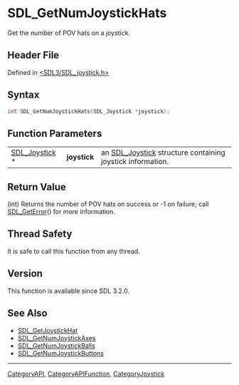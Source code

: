 # SDL_GetNumJoystickHats

Get the number of POV hats on a joystick.

## Header File

Defined in [<SDL3/SDL_joystick.h>](https://github.com/libsdl-org/SDL/blob/main/include/SDL3/SDL_joystick.h)

## Syntax

```c
int SDL_GetNumJoystickHats(SDL_Joystick *joystick);
```

## Function Parameters

|                                |              |                                                                            |
| ------------------------------ | ------------ | -------------------------------------------------------------------------- |
| [SDL_Joystick](SDL_Joystick) * | **joystick** | an [SDL_Joystick](SDL_Joystick) structure containing joystick information. |

## Return Value

(int) Returns the number of POV hats on success or -1 on failure; call
[SDL_GetError](SDL_GetError)() for more information.

## Thread Safety

It is safe to call this function from any thread.

## Version

This function is available since SDL 3.2.0.

## See Also

- [SDL_GetJoystickHat](SDL_GetJoystickHat)
- [SDL_GetNumJoystickAxes](SDL_GetNumJoystickAxes)
- [SDL_GetNumJoystickBalls](SDL_GetNumJoystickBalls)
- [SDL_GetNumJoystickButtons](SDL_GetNumJoystickButtons)

----
[CategoryAPI](CategoryAPI), [CategoryAPIFunction](CategoryAPIFunction), [CategoryJoystick](CategoryJoystick)

